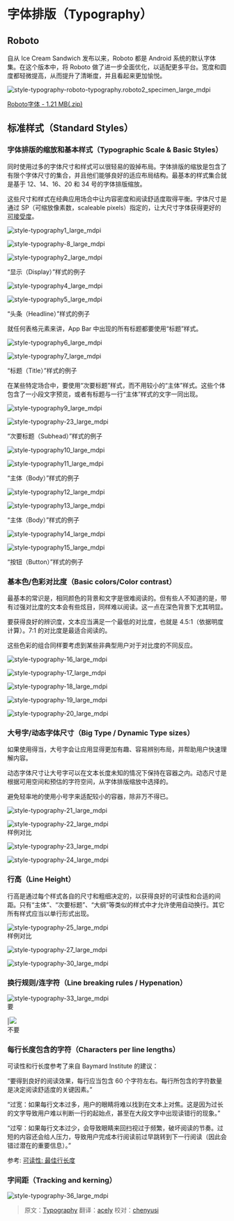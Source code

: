 
# 字体排版（Typography）

## Roboto

自从 Ice Cream Sandwich 发布以来，Roboto 都是 Android 系统的默认字体集。在这个版本中，将 Roboto 做了进一步全面优化，以适配更多平台。宽度和圆度都轻微提高，从而提升了清晰度，并且看起来更加愉悦。  

![style-typography-roboto-typography.roboto2_specimen_large_mdpi](../images/style-typography-roboto-typography.roboto2_specimen_large_mdpi.png)  

[Roboto字体 - 1.21 MB(.zip)](http://materialdesign.qiniudn.com/downloads/RobotoTTF.zip)    

## 标准样式（Standard Styles）

### 字体排版的缩放和基本样式（Typographic Scale & Basic Styles）

同时使用过多的字体尺寸和样式可以很轻易的毁掉布局。字体排版的缩放是包含了有限个字体尺寸的集合，并且他们能够良好的适应布局结构。最基本的样式集合就是基于 12、14、16、20 和 34 号的字体排版缩放。

这些尺寸和样式在经典应用场合中让内容密度和阅读舒适度取得平衡。字体尺寸是通过 SP（可缩放像素数，scaleable pixels）指定的，让大尺寸字体获得更好的[可接受度](../usability/accessibility.md)。

![style-typography1_large_mdpi](../images/style-typography-01_large_mdpi.png)  

![style-typography-8_large_mdpi](../images/style-typography-08_large_mdpi.png)  

![style-typography2_large_mdpi](../images/style-typography-02_large_mdpi.png)   

“显示（Display）”样式的例子

![style-typography4_large_mdpi](../images/style-typography-04_large_mdpi.png)   

![style-typography5_large_mdpi](../images/style-typography-05_large_mdpi.png)   

“头条（Headline）”样式的例子

就任何表格元素来讲，App Bar 中出现的所有标题都要使用“标题”样式。

![style-typography6_large_mdpi](../images/style-typography-06_large_mdpi.png)  

![style-typography7_large_mdpi](../images/style-typography-07_large_mdpi.png)   

“标题（Title）”样式的例子

在某些特定场合中，要使用“次要标题”样式，而不用较小的“主体”样式。这些个体包含了一小段文字预览，或者有标题与一行“主体”样式的文字一同出现。

![style-typography9_large_mdpi](../images/style-typography-09_large_mdpi.png)  

![style-typography-23_large_mdpi](../images/style-typography-23_large_mdpi.png)   

“次要标题（Subhead）”样式的例子

![style-typography10_large_mdpi](../images/style-typography-10_large_mdpi.png)   

![style-typography11_large_mdpi](../images/style-typography-11_large_mdpi.png)   

“主体（Body）”样式的例子

![style-typography12_large_mdpi](../images/style-typography-12_large_mdpi.png)  

![style-typography13_large_mdpi](../images/style-typography-13_large_mdpi.png)   

“主体（Body）”样式的例子

![style-typography14_large_mdpi](../images/style-typography-14_large_mdpi.png)  

![style-typography15_large_mdpi](../images/style-typography-15_large_mdpi.png)   

“按钮（Button）”样式的例子

### 基本色/色彩对比度（Basic colors/Color contrast）

最基本的常识是，相同颜色的背景和文字是很难阅读的。但有些人不知道的是，带有过强对比度的文本会有些炫目，同样难以阅读。这一点在深色背景下尤其明显。

要获得良好的辨识度，文本应当满足一个最低的对比度，也就是 4.5:1（依据明度计算）。7:1 的对比度是最适合阅读的。

这些色彩的组合同样要考虑到某些非典型用户对于对比度的不同反应。

![style-typography-16_large_mdpi](../images/style-typography-16_large_mdpi.png)  

![style-typography-17_large_mdpi](../images/style-typography-17_large_mdpi.png)  

![style-typography-18_large_mdpi](../images/style-typography-18_large_mdpi.png)   

![style-typography-19_large_mdpi](../images/style-typography-19_large_mdpi.png)   

![style-typography-20_large_mdpi](../images/style-typography-20_large_mdpi.png)  

### 大号字/动态字体尺寸（Big Type / Dynamic Type sizes）

如果使用得当，大号字会让应用显得更加有趣、容易辨别布局，并帮助用户快速理解内容。

动态字体尺寸让大号字可以在文本长度未知的情况下保持在容器之内。动态尺寸是根据可用空间和预估的字符空间，从字体排版缩放中选择的。

避免轻率地的使用小号字来适配较小的容器，除非万不得已。

![style-typography-21_large_mdpi](../images/style-typography-21_large_mdpi.png)  

![style-typography-22_large_mdpi](../images/style-typography-22_large_mdpi.png)   
样例对比   

![style-typography-23_large_mdpi](../images/style-typography-23_large_mdpi.png)   

![style-typography-24_large_mdpi](../images/style-typography-24_large_mdpi.png)   

### 行高（Line Height）

行高是通过每个样式各自的尺寸和粗细决定的，以获得良好的可读性和合适的间距。只有“主体”、“次要标题”、“大纲”等类似的样式中才允许使用自动换行。其它所有样式应当以单行形式出现。

![style-typography-25_large_mdpi](../images/style-typography-25_large_mdpi.png)   
样例对比   

![style-typography-27_large_mdpi](../images/style-typography-27_large_mdpi.png)   

![style-typography-30_large_mdpi](../images/style-typography-30_large_mdpi.png)    

### 换行规则/连字符（Line breaking rules / Hypenation）

![style-typography-33_large_mdpi](../images/style-typography-32_large_mdpi.png)     
要   

|![](../images/style-typography-33_large_mdpi.png)   
不要

### 每行长度包含的字符（Characters per line lengths）

可读性和行长度参考了来自 Baymard Institute 的建议：

“要得到良好的阅读效果，每行应当包含 60 个字符左右。每行所包含的字符数量是决定阅读舒适度的关键因素。”

“过宽：如果每行文本过多，用户的眼睛将难以找到在文本上对焦。这是因为过长的文字导致用户难以判断一行的起始点，甚至在大段文字中出现读错行的现象。”

“过窄：如果每行文本过少，会导致眼睛来回扫视过于频繁，破坏阅读的节奏。过短的内容还会给人压力，导致用户完成本行阅读前过早跳转到下一行阅读（因此会错过潜在的重要信息）。”

参考: [可读性: 最佳行长度](http://baymard.com/blog/line-length-readability)
 
### 字间距（Tracking and kerning）

![style-typography-36_large_mdpi](../images/style-typography-36_large_mdpi.png)   

> 原文：[Typography](http://www.google.com/design/spec/style/typography.html) 翻译：[acely](https://github.com/acely) 校对：[chenyusi](https://github.com/chenyusi) 
